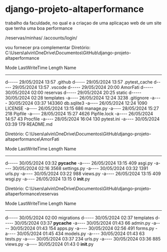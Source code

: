 # django-projeto-altaperformance
trabalho da faculdade, no qual e a criaçao de uma aplicaçao web de um site que tenha uma boa performance

/reservas/minhas/
/accounts/login/

vou fornecer pra complementar
 Diretório: C:\Users\alvin\OneDrive\Documentos\GitHub\django-projeto-altaperformance


Mode                 LastWriteTime         Length Name
----                 -------------         ------ ----
d-----        29/05/2024     13:57                .github
d-----        29/05/2024     13:57                .pytest_cache
d-----        29/05/2024     13:57                .vscode
d-----        29/05/2024     20:00                AmorFati
d-----        30/05/2024     02:00                reservas
d-----        29/05/2024     20:25                static
d-----        30/05/2024     02:28                templates
-a----        26/05/2024     12:24           3238 .gitignore
-a----        30/05/2024     03:37         143360 db.sqlite3
-a----        26/05/2024     12:24           1090 LICENSE
-a----        26/05/2024     13:15            686 manage.py
-a----        28/05/2024     15:27            218 Pipfile
-a----        28/05/2024     15:27           4626 Pipfile.lock
-a----        26/05/2024     14:57             43 Procfile
-a----        28/05/2024     16:04            130 pytest.ini
-a----        30/05/2024     03:39            179 README.md

 Diretório: C:\Users\alvin\OneDrive\Documentos\GitHub\django-projeto-altaperformance\AmorFati


Mode                 LastWriteTime         Length Name
----                 -------------         ------ ----
d-----        30/05/2024     03:32                __pycache__
-a----        26/05/2024     13:15            409 asgi.py
-a----        30/05/2024     02:16           3568 settings.py
-a----        30/05/2024     03:32           1391 urls.py
-a----        30/05/2024     03:22            988 views.py
-a----        26/05/2024     13:15            409 wsgi.py
-a----        26/05/2024     13:15              0 __init__.py


 Diretório: C:\Users\alvin\OneDrive\Documentos\GitHub\django-projeto-altaperformance\reservas


Mode                 LastWriteTime         Length Name
----                 -------------         ------ ----
d-----        30/05/2024     02:00                migrations
d-----        30/05/2024     02:37                templates
d-----        30/05/2024     03:37                __pycache__
-a----        30/05/2024     01:43             66 admin.py
-a----        30/05/2024     01:43            154 apps.py
-a----        30/05/2024     02:56            491 forms.py
-a----        30/05/2024     01:45            434 models.py
-a----        30/05/2024     01:43             63 tests.py
-a----        30/05/2024     03:37            234 urls.py
-a----        30/05/2024     03:36            885 views.py
-a----        30/05/2024     01:43              0 __init__.py